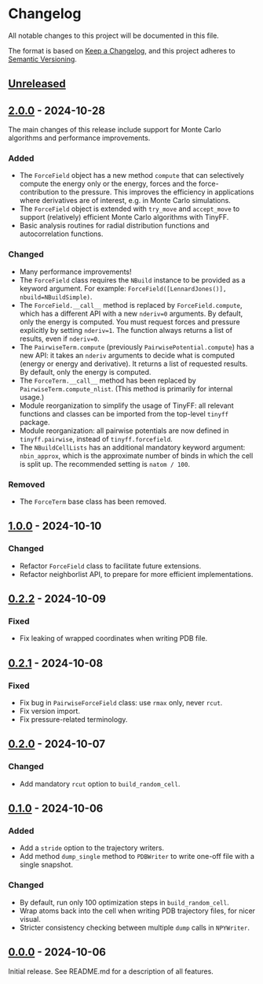 # Changelog

All notable changes to this project will be documented in this file.

The format is based on [Keep a Changelog](https://keepachangelog.com/en/1.1.0/),
and this project adheres to [Semantic Versioning](https://semver.org/spec/v2.0.0.html).

## [Unreleased]


## [2.0.0] - 2024-10-28

The main changes of this release include support for Monte Carlo algorithms and performance improvements.

### Added

- The `ForceField` object has a new method `compute` that can selectively compute
  the energy only or the energy, forces and the force-contribution to the pressure.
  This improves the efficiency in applications where derivatives are of interest,
  e.g. in Monte Carlo simulations.
- The `ForceField` object is extended with `try_move` and `accept_move`
  to support (relatively) efficient Monte Carlo algorithms with TinyFF.
- Basic analysis routines for radial distribution functions and autocorrelation functions.


### Changed

- Many performance improvements!
- The `ForceField` class requires the `NBuild` instance to be provided as a keyword argument.
  For example: `ForceField([LennardJones()], nbuild=NBuildSimple)`.
- The `ForceField.__call__` method is replaced by `ForceField.compute`,
  which has a different API with a new `nderiv=0` arguments.
  By default, only the energy is computed.
  You must request forces and pressure explicitly by setting `nderiv=1`.
  The function always returns a list of results, even if `nderiv=0`.
- The `PairwiseTerm.compute` (previously `PairwisePotential.compute`) has a new API:
  it takes an `nderiv` arguments to decide what is computed
  (energy or energy and derivative).
  It returns a list of requested results.
  By default, only the energy is computed.
- The `ForceTerm.__call__` method has been replaced by `PairwiseTerm.compute_nlist`.
  (This method is primarily for internal usage.)
- Module reorganization to simplify the usage of TinyFF:
  all relevant functions and classes can be imported from the top-level `tinyff` package.
- Module reorganization: all pairwise potentials are now defined in `tinyff.pairwise`,
  instead of `tinyff.forcefield`.
- The `NBuildCellLists` has an additional mandatory keyword argument: `nbin_approx`,
  which is the approximate number of binds in which the cell is split up.
  The recommended setting is `natom / 100`.


### Removed

- The `ForceTerm` base class has been removed.


## [1.0.0] - 2024-10-10

### Changed

- Refactor `ForceField` class to facilitate future extensions.
- Refactor neighborlist API, to prepare for more efficient implementations.


## [0.2.2] - 2024-10-09

### Fixed

- Fix leaking of wrapped coordinates when writing PDB file.


## [0.2.1] - 2024-10-08

### Fixed

- Fix bug in `PairwiseForceField` class: use `rmax` only, never `rcut`.
- Fix version import.
- Fix pressure-related terminology.


## [0.2.0] - 2024-10-07

### Changed

- Add mandatory `rcut` option to `build_random_cell`.


## [0.1.0] - 2024-10-06

### Added

- Add a `stride` option to the trajectory writers.
- Add method `dump_single` method to `PDBWriter` to write one-off file with a single snapshot.

### Changed

- By default, run only 100 optimization steps in `build_random_cell`.
- Wrap atoms back into the cell when writing PDB trajectory files, for nicer visual.
- Stricter consistency checking between multiple `dump` calls in `NPYWriter`.


## [0.0.0] - 2024-10-06

Initial release. See README.md for a description of all features.


[Unreleased]: https://github.com//molmod/tinyff
[2.0.0]: https://github.com/molmod/tinyff/tag/v2.0.0
[1.0.0]: https://github.com/molmod/tinyff/tag/v1.0.0
[0.2.2]: https://github.com/molmod/tinyff/tag/v0.2.2
[0.2.1]: https://github.com/molmod/tinyff/tag/v0.2.1
[0.2.0]: https://github.com/molmod/tinyff/tag/v0.2.0
[0.1.0]: https://github.com/molmod/tinyff/tag/v0.1.0
[0.0.0]: https://github.com/molmod/tinyff/tag/v0.0.0
